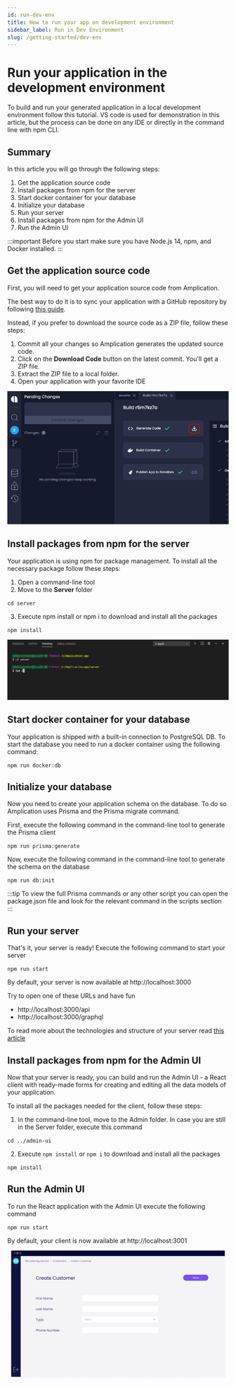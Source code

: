 ```yaml
---
id: run-dev-env
title: How to run your app on development environment
sidebar_label: Run in Dev Environment
slug: /getting-started/dev-env
---
```


# Run your application in the development environment

To build and run your generated application in a local development environment follow this tutorial.
VS code is used for demonstration in this article, but the process can be done on any IDE or directly in the command line with npm CLI.

## Summary

In this article you will go through the following steps:

1. Get the application source code
2. Install packages from npm for the server
3. Start docker container for your database
4. Initialize your database
5. Run your server
6. Install packages from npm for the Admin UI
7. Run the Admin UI

:::important
Before you start make sure you have Node.js 14, npm, and Docker installed.
:::

## Get the application source code

First, you will need to get your application source code from Amplication.

The best way to do it is to sync your application with a GitHub repository by following [this guide](/docs/sync-with-github).

Instead, if you prefer to download the source code as a ZIP file, follow these steps:

1. Commit all your changes so Amplication generates the updated source code.
2. Click on the **Download Code** button on the latest commit. You'll get a ZIP file.
3. Extract the ZIP file to a local folder.
4. Open your application with your favorite IDE

![](./assets/download-code.png)

## Install packages from npm for the server

Your application is using npm for package management. To install all the necessary package follow these steps:

1. Open a command-line tool
2. Move to the **Server** folder

```
cd server
```

3. Execute npm install or npm i to download and install all the packages

```
npm install
```

![](./assets/npm-server-install.png)

## Start docker container for your database

Your application is shipped with a built-in connection to PostgreSQL DB. To start the database you need to run a docker container using the following command:

```
npm run docker:db
```

## Initialize your database

Now you need to create your application schema on the database. To do so Amplication uses Prisma and the Prisma migrate command.

First, execute the following command in the command-line tool to generate the Prisma client

```
npm run prisma:generate
```

Now, execute the following command in the command-line tool to generate the schema on the database

```
npm run db:init
```

:::tip
To view the full Prisma commands or any other script you can open the package.json file and look for the relevant command in the scripts section  
:::

## Run your server

That's it, your server is ready!
Execute the following command to start your server

```
npm run start
```

By default, your server is now available at http://localhost:3000

Try to open one of these URLs and have fun

- http://localhost:3000/api
- http://localhost:3000/graphql

To read more about the technologies and structure of your server read [this article](../getting-started)

## Install packages from npm for the Admin UI

Now that your server is ready, you can build and run the Admin UI - a React client with ready-made forms for creating and editing all the data models of your application.

To install all the packages needed for the client, follow these steps:

1. in the command-line tool, move to the Admin folder. In case you are still in the Server folder, execute this command

```
cd ../admin-ui
```

2. Execute `npm install` or `npm i` to download and install all the packages

```
npm install
```

## Run the Admin UI

To run the React application with the Admin UI execute the following command

```
npm run start
```

By default, your client is now available at http://localhost:3001

![](../getting-started/assets/generated-app/admin-ui.png)
